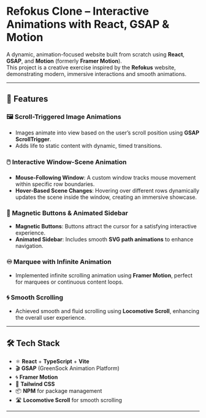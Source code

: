 # Refokus Clone – Interactive Animations with React, GSAP & Motion

A dynamic, animation-focused website built from scratch using **React**, **GSAP**, and **Motion** (formerly **Framer Motion**).  
This project is a creative exercise inspired by the **Refokus** website, demonstrating modern, immersive interactions and smooth animations.

---

## 🚀 Features



### 🖼️ Scroll-Triggered Image Animations
- Images animate into view based on the user’s scroll position using **GSAP ScrollTrigger**.
- Adds life to static content with dynamic, timed transitions.

### 🖱️ Interactive Window-Scene Animation
- **Mouse-Following Window**: A custom window tracks mouse movement within specific row boundaries.
- **Hover-Based Scene Changes**: Hovering over different rows dynamically updates the scene inside the window, creating an immersive showcase.

### 🧲 Magnetic Buttons & Animated Sidebar
- **Magnetic Buttons**: Buttons attract the cursor for a satisfying interactive experience.
- **Animated Sidebar**: Includes smooth **SVG path animations** to enhance navigation.

### ♾️ Marquee with Infinite Animation
- Implemented infinite scrolling animation using **Framer Motion**, perfect for marquees or continuous content loops.

### 🌀 Smooth Scrolling
- Achieved smooth and fluid scrolling using **Locomotive Scroll**, enhancing the overall user experience.

---

## 🛠️ Tech Stack

- ⚛️ **React** + **TypeScript** + **Vite**
- 🎬 **GSAP** (GreenSock Animation Platform)
- 🌀 **Framer Motion**
- 🎨 **Tailwind CSS**
- 📦 **NPM** for package management
- 🛣️ **Locomotive Scroll** for smooth scrolling

---



